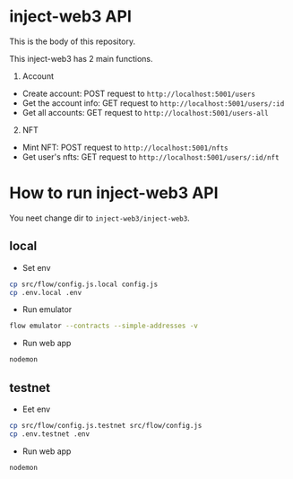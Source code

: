 # inject-web3 API

This is the body of this repository.

This inject-web3 has 2 main functions.

1. Account

- Create account: POST request to `http://localhost:5001/users`
- Get the account info: GET request to `http://localhost:5001/users/:id`
- Get all accounts: GET request to `http://localhost:5001/users-all`

2. NFT

- Mint NFT: POST request to `http://localhost:5001/nfts`
- Get user's nfts: GET request to `http://localhost:5001/users/:id/nft`

# How to run inject-web3 API

You neet change dir to `inject-web3/inject-web3`.

## local

- Set env

```sh
cp src/flow/config.js.local config.js
cp .env.local .env
```

- Run emulator

```sh
flow emulator --contracts --simple-addresses -v
```

- Run web app

```sh
nodemon
```

## testnet

- Eet env

```sh
cp src/flow/config.js.testnet src/flow/config.js
cp .env.testnet .env
```

- Run web app

```sh
nodemon
```
